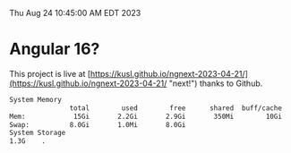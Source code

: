 Thu Aug 24 10:45:00 AM EDT 2023

# Angular 16?


This project is live at [https://kusl.github.io/ngnext-2023-04-21/](https://kusl.github.io/ngnext-2023-04-21/ "next!") thanks to Github.

```bash
System Memory
               total        used        free      shared  buff/cache   available
Mem:            15Gi       2.2Gi       2.9Gi       350Mi        10Gi        12Gi
Swap:          8.0Gi       1.0Mi       8.0Gi
System Storage
1.3G	.
```
